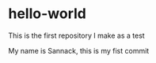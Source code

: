 # hello-world
This is the first repository I make as a test

My name is Sannack, this is my fist commit
